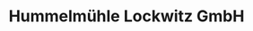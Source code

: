 ---
title: "Hummelmühle Lockwitz GmbH"
url: /kreischa/hummelmuehle-lockwitz-gmbh/
shop: Baumarkt
---